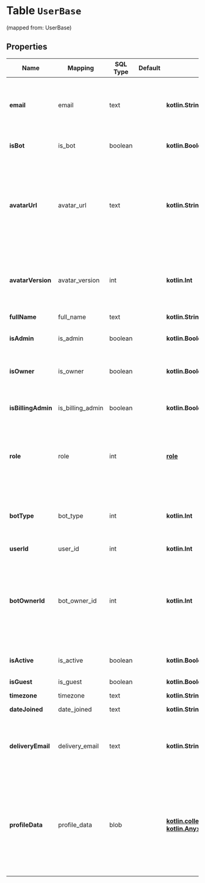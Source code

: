 
# Table `UserBase` 
(mapped from: UserBase)

## Properties
Name | Mapping | SQL Type | Default | Type | Description | Notes
---- | ------- | -------- | ------- | ---- | ----------- | -----
**email** | email | text |  | **kotlin.String** | The Zulip API email address of the user or bot.  If you do not have permission to view the email address of the target user, this will be a fake email address that is usable for the Zulip API but nothing else.  |  [optional]
**isBot** | is_bot | boolean |  | **kotlin.Boolean** | A boolean specifying whether the user is a bot or full account.  |  [optional]
**avatarUrl** | avatar_url | text |  | **kotlin.String** | URL for the user&#39;s avatar.  Will be &#x60;null&#x60; if the &#x60;client_gravatar&#x60; query parameter was set to &#x60;True&#x60; and the user&#39;s avatar is hosted by the Gravatar provider (i.e. the user has never uploaded an avatar).  **Changes**: In Zulip 3.0 (feature level 18), if the client has the &#x60;user_avatar_url_field_optional&#x60; capability, this will be missing at the server&#39;s sole discretion.  |  [optional]
**avatarVersion** | avatar_version | int |  | **kotlin.Int** | Version for the user&#39;s avatar.  Used for cache-busting requests for the user&#39;s avatar.  Clients generally shouldn&#39;t need to use this; most avatar URLs sent by Zulip will already end with &#x60;?v&#x3D;{avatar_version}&#x60;.  |  [optional]
**fullName** | full_name | text |  | **kotlin.String** | Full name of the user or bot, used for all display purposes.  |  [optional]
**isAdmin** | is_admin | boolean |  | **kotlin.Boolean** | A boolean specifying whether the user is an organization administrator.  |  [optional]
**isOwner** | is_owner | boolean |  | **kotlin.Boolean** | A boolean specifying whether the user is an organization owner. If true, is_admin will also be true.  **Changes**: New in Zulip 3.0 (feature level 8).  |  [optional]
**isBillingAdmin** | is_billing_admin | boolean |  | **kotlin.Boolean** | A boolean specifying whether the user is a billing administrator.  **Changes**: New in Zulip 5.0 (feature level 73).  |  [optional]
**role** | role | int |  | [**role**](#RoleEnum) | [Organization-level role](/help/roles-and-permissions)) of the user. Poosible values are:  * Organization owner &#x3D;&gt; 100 * Organization administrator &#x3D;&gt; 200 * Organization moderator &#x3D;&gt; 300 * Member &#x3D;&gt; 400 * Guest &#x3D;&gt; 600  **Changes**: New in Zulip 4.0 (feature level 59).  |  [optional]
**botType** | bot_type | int |  | **kotlin.Int** | An integer describing the type of bot: * &#x60;null&#x60; if the user isn&#39;t a bot. * &#x60;1&#x60; for a &#x60;Generic&#x60; bot. * &#x60;2&#x60; for an &#x60;Incoming webhook&#x60; bot. * &#x60;3&#x60; for an &#x60;Outgoing webhook&#x60; bot. * &#x60;4&#x60; for an &#x60;Embedded&#x60; bot.  |  [optional]
**userId** | user_id | int |  | **kotlin.Int** | The unique ID of the user.  |  [optional]
**botOwnerId** | bot_owner_id | int |  | **kotlin.Int** | If the user is a bot (i.e. &#x60;is_bot&#x60; is &#x60;True&#x60;), &#x60;bot_owner&#x60; is the user ID of the bot&#39;s owner (usually, whoever created the bot).  Will be null for legacy bots that do not have an owner.  **Changes**: New in Zulip 3.0 (feature level 1).  In previous versions, there was a &#x60;bot_owner&#x60; field containing the email address of the bot&#39;s owner.  |  [optional]
**isActive** | is_active | boolean |  | **kotlin.Boolean** | A boolean specifying whether the user account has been deactivated.  |  [optional]
**isGuest** | is_guest | boolean |  | **kotlin.Boolean** | A boolean specifying whether the user is a guest user.  |  [optional]
**timezone** | timezone | text |  | **kotlin.String** | The time zone of the user.  |  [optional]
**dateJoined** | date_joined | text |  | **kotlin.String** | The time the user account was created.  |  [optional]
**deliveryEmail** | delivery_email | text |  | **kotlin.String** | The user&#39;s real email address.  This field is present only if [email address visibility](/help/restrict-visibility-of-email-addresses) is limited and you are an administrator with access to real email addresses under the configured policy.  |  [optional]
**profileData** | profile_data | blob |  | [**kotlin.collections.Map&lt;kotlin.String, kotlin.Any&gt;**](kotlin.Any.md) | A dictionary containing custom profile field data for the user. Each entry maps the integer ID of a custom profile field in the organization to a dictionary containing the user&#39;s data for that field.  Generally the data includes just a single &#x60;value&#x60; key; for those custom profile fields supporting Markdown, a &#x60;rendered_value&#x60; key will also be present.  |  [optional]




















